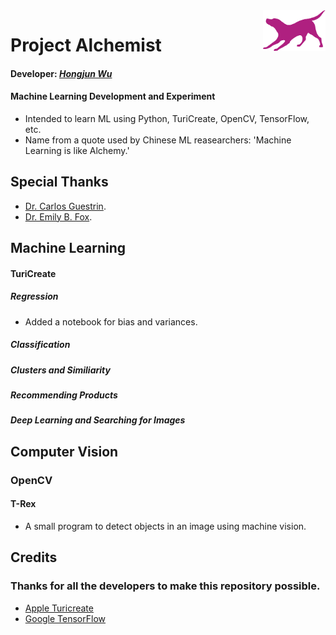 <img align="right" src="https://github.com/Errrneist/Alchemist/blob/master/IMG/turi-logo.png" alt="University of Washington" width="100">

# Project Alchemist
#### Developer:  *[Hongjun Wu](https://github.com/Errrneist/Stargazer/blob/master/Documents/Resume-Github.pdf)*
#### Machine Learning Development and Experiment
* Intended to learn ML using Python, TuriCreate, OpenCV, TensorFlow, etc.
* Name from a quote used by Chinese ML reasearchers: 'Machine Learning is like Alchemy.'

## Special Thanks
* [Dr. Carlos Guestrin](https://www.cs.washington.edu/people/faculty/guestrin).
* [Dr. Emily B. Fox](https://homes.cs.washington.edu/~ebfox/).

## Machine Learning
#### TuriCreate
##### Regression
* Added a notebook for bias and variances.
##### Classification
##### Clusters and Similiarity
##### Recommending Products
##### Deep Learning and Searching for Images

## Computer Vision
### OpenCV
#### T-Rex
* A small program to detect objects in an image using machine vision.

## Credits
### Thanks for all the developers to make this repository possible.
* [Apple Turicreate](https://github.com/apple/turicreate)
* [Google TensorFlow](https://www.tensorflow.org)
